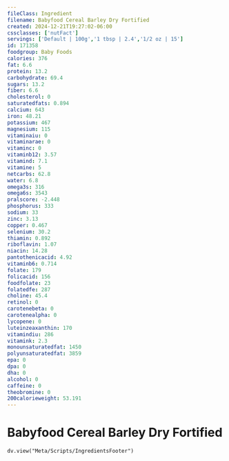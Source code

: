 ```yaml
---
fileClass: Ingredient
filename: Babyfood Cereal Barley Dry Fortified
created: 2024-12-21T19:27:02-06:00
cssclasses: ['nutFact']
servings: ['Default | 100g','1 tbsp | 2.4','1/2 oz | 15']
id: 171358
foodgroup: Baby Foods
calories: 376
fat: 6.6
protein: 13.2
carbohydrate: 69.4
sugars: 13.2
fiber: 6.6
cholesterol: 0
saturatedfats: 0.894
calcium: 643
iron: 48.21
potassium: 467
magnesium: 115
vitaminaiu: 0
vitaminarae: 0
vitaminc: 0
vitaminb12: 3.57
vitamind: 7.1
vitamine: 5
netcarbs: 62.8
water: 6.8
omega3s: 316
omega6s: 3543
pralscore: -2.448
phosphorus: 333
sodium: 33
zinc: 3.13
copper: 0.467
selenium: 30.2
thiamin: 0.892
riboflavin: 1.07
niacin: 14.28
pantothenicacid: 4.92
vitaminb6: 0.714
folate: 179
folicacid: 156
foodfolate: 23
folatedfe: 287
choline: 45.4
retinol: 0
carotenebeta: 0
carotenealpha: 0
lycopene: 0
luteinzeaxanthin: 170
vitamindiu: 286
vitamink: 2.3
monounsaturatedfat: 1450
polyunsaturatedfat: 3859
epa: 0
dpa: 0
dha: 0
alcohol: 0
caffeine: 0
theobromine: 0
200calorieweight: 53.191
---
```


# Babyfood Cereal Barley Dry Fortified

```dataviewjs
dv.view("Meta/Scripts/IngredientsFooter")
```